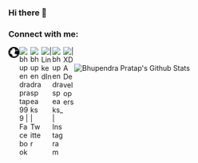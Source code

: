 ### Hi there 👋

<!--
*******************************************
-->
### Connect with me:


[<img align="left" alt="bhupendracodes.github.io" width="22px" src="https://raw.githubusercontent.com/iconic/open-iconic/master/svg/globe.svg" />][website]
[<img align="left" alt="bhupendrapratap999 | Facebook" width="22px" src="https://raw.githubusercontent.com/bhupendracodes/bhupendracodes/main/svg/facebook.svg" />][facebook]
[<img align="left" alt="bhupendraspeaks | Twitter" width="22px" src="https://raw.githubusercontent.com/bhupendracodes/bhupendracodes/main/svg/twitter.svg" />][twitter]
[<img align="left" alt=" | LinkedIn" width="22px" src="https://raw.githubusercontent.com/bhupendracodes/bhupendracodes/main/svg/linkedin.svg" />][linkedin]
[<img align="left" alt="bhupendraspeaks_ | Instagram" width="22px" src="https://raw.githubusercontent.com/bhupendracodes/bhupendracodes/main/svg/instagram.svg" />][instagram]
[<img align="left" alt=" | XDA Developers" width="22px" src="https://icons.veryicon.com/png/o/object/material_design_icons/xda-7.png">][xda]

<br />
<br/>

<img alt="Bhupendra Pratap's Github Stats" src="https://github-readme-stats.vercel.app/api?username=bhupendracodes&show_icons=true&count_private=true" />

[website]: https://bhupendracodes.github.io
[facebook]: https://fb.me/bhupendrapratap999
[twitter]: https://twitter.com/bhupendraspeaks
[instagram]: https://instagram.com/bhupendraspeaks_
[linkedin]: https://www.linkedin.com/in/bhupendra-pratap-7b1484202
[xda]: https://forum.xda-developers.com/m/bhupendra111.7350618/
